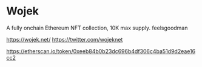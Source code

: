 # Wojek

A fully onchain Ethereum NFT collection, 10K max supply. feelsgoodman

https://wojek.net/
https://twitter.com/wojeknet

https://etherscan.io/token/0xeeb84b0b23dc696b4df306c4ba51d9d2eae16cc2
